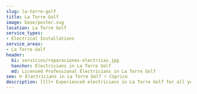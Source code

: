 ```yaml
---
slug: la-torre-golf
title: La Torre Golf
image: base/poster.svg
location: La Torre Golf
service_types:
- Electrical Installations
service_areas:
- La Torre Golf
header:
  bi: servicios/reparaciones-electricas.jpg
  hanchor: Electricians in La Torre Golf
  md: Licensed Professional Electricians in La Torre Golf
seo: ᐅ Electricians in La Torre Golf ⚡️ Cúprico
description: llll➤ Experienced electricians in La Torre Golf for all your electrical needs. Fast, efficient and reliable service ✅ Contact us!
---
```

